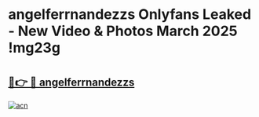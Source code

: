 # angelferrnandezzs Onlyfans Leaked - New Video & Photos March 2025 !mg23g

# <h2><a href="https://om8uux.iuczelnia.edu.pl?title=angelferrnandezzs&ref=mg23g">🔗👉 🔴 angelferrnandezzs</a></h2>

[![acn](https://github.com/user-attachments/assets/0f9c940e-d8b0-45ae-aac7-cd30a18b3e1c)](https://om8uux.iuczelnia.edu.pl?title=angelferrnandezzs&ref=mg23g)

